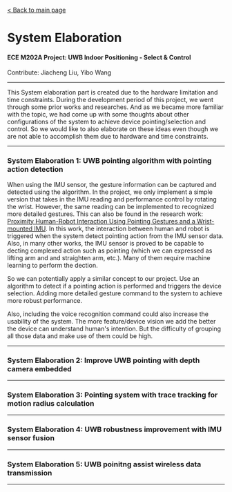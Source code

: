 [< Back to main page](../README.md)

# System Elaboration
#### ECE M202A Project: UWB Indoor Positioning - Select & Control
Contribute: Jiacheng Liu, Yibo Wang

--------------------------------------------------------------------------------------------

 This System elaboration part is created due to the hardware limitation and time constraints. During the development period of this project, we went through some prior works and researches. And as we became more familiar with the topic, we had come up with some thoughts about other configurations of the system to achieve device pointing/selection and control. So we would like to also elaborate on these ideas even though we are not able to accomplish them due to hardware and time constraints.  

--------------------------------------------------------------------------------------------
### System Elaboration 1: UWB pointing algorithm with pointing action detection
When using the IMU sensor, the gesture information can be captured and detected using the algorithm. In the project, we only implement a simple version that takes in the IMU reading and performance control by rotating the wrist. However, the same reading can be implemented to recognized more detailed gestures. This can also be found in the research work: <a target="_blank" rel="noopener noreferrer" href="https://ieeexplore.ieee.org/abstract/document/8794399?casa_token=mkVaeL30YWMAAAAA:s9q46eLkfBQ_P8N6tYBvj55Rd_mhBdiHOPmi6DS4oKErZPmEMDnnfxCzdTz5HrS7ltcLuyWrfQ" >Proximity Human-Robot Interaction Using Pointing Gestures and a Wrist-mounted IMU</a>. In this work, the interaction between human and robot is triggered when the system detect pointing action from the IMU sensor data. Also, in many other works, the IMU sensor is proved to be capable to decting complexed action such as pointing (which we can expressed as lifting arm and and straighten arm, etc.). Many of them require machine learning to perform the dection. 

So we can potentially apply a similar concept to our project. Use an algorithm to detect if a pointing action is performed and triggers the device selection. Adding more detailed gesture command to the system to achieve more robust performance.

Also, including the voice recognition command could also increase the usability of the system. The more feature/device vision we add the better the device can understand human's intention. But the difficulty of grouping all those data and make use of them could be high. 

--------------------------------------------------------------------------------------------
### System Elaboration 2: Improve UWB pointing with depth camera embedded

--------------------------------------------------------------------------------------------
### System Elaboration 3: Pointing system with trace tracking for motion radius calculation

--------------------------------------------------------------------------------------------
### System Elaboration 4: UWB robustness improvement with IMU sensor fusion

--------------------------------------------------------------------------------------------
### System Elaboration 5: UWB poinitng assist wireless data transmission

--------------------------------------------------------------------------------------------